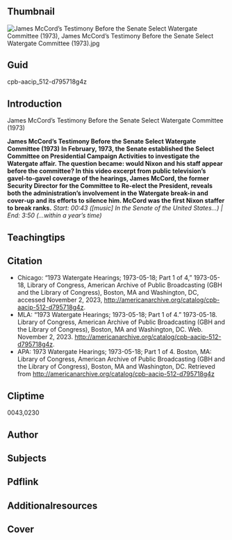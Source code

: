 # 

## Thumbnail

![James McCord’s Testimony Before the Senate Select Watergate Committee (1973), James McCord’s Testimony Before the Senate Select Watergate Committee (1973).jpg](https://s3.amazonaws.com/americanarchive.org/primary_source_sets/James_McCord’s_Testimony_Before_the_Senate_Select_Watergate_Committee_(1973).jpg "James_McCord’s_Testimony_Before_the_Senate_Select_Watergate_Committee_(1973)")

## Guid
cpb-aacip_512-d795718g4z

## Introduction

James McCord’s Testimony Before the Senate Select Watergate Committee (1973)

<b> James McCord’s Testimony Before the Senate Select Watergate Committee (1973)</b>
<b> In February, 1973, the Senate established the Select Committee on Presidential Campaign Activities to investigate the Watergate affair. The question became: would Nixon and his staff appear before the committee? In this video excerpt from public television’s gavel-to-gavel coverage of the hearings, James McCord, the former Security Director for the Committee to Re-elect the President, reveals both the administration’s involvement in the Watergate break-in and cover-up and its efforts to silence him. McCord was the first Nixon staffer to break ranks.</b>
<i> Start: 00:43 ([music] In the Senate of the United States…) | End: 3:50 (...within a year’s time)</i>

## Teachingtips

## Citation



- Chicago: “1973 Watergate Hearings; 1973-05-18; Part 1 of 4,” 1973-05-18, Library of Congress, American Archive of Public Broadcasting (GBH and the Library of Congress), Boston, MA and Washington, DC, accessed November 2, 2023, http://americanarchive.org/catalog/cpb-aacip-512-d795718g4z.
- MLA: “1973 Watergate Hearings; 1973-05-18; Part 1 of 4.” 1973-05-18. Library of Congress, American Archive of Public Broadcasting (GBH and the Library of Congress), Boston, MA and Washington, DC. Web. November 2, 2023. <http://americanarchive.org/catalog/cpb-aacip-512-d795718g4z>.
- APA: 1973 Watergate Hearings; 1973-05-18; Part 1 of 4. Boston, MA: Library of Congress, American Archive of Public Broadcasting (GBH and the Library of Congress), Boston, MA and Washington, DC. Retrieved from http://americanarchive.org/catalog/cpb-aacip-512-d795718g4z


## Cliptime

0043,0230

## Author
## Subjects
## Pdflink
## Additionalresources
## Cover

#
